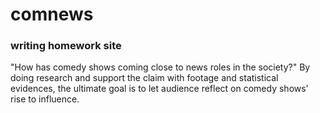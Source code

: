 # comnews
### writing homework site

"How has comedy shows coming close to news roles in the society?"
By doing research and support the claim with footage and statistical evidences, 
the ultimate goal is to let audience reflect on comedy shows' rise to influence.
